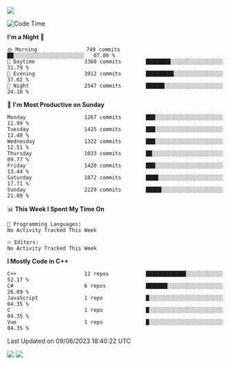 ![](https://komarev.com/ghpvc/?username=lilpidgey&color=red)
<!--START_SECTION:waka-->
![Code Time](http://img.shields.io/badge/Code%20Time-1%2C491%20hrs%2018%20mins-blue)

**I'm a Night 🦉** 

```text
🌞 Morning                749 commits         ██░░░░░░░░░░░░░░░░░░░░░░░   07.09 % 
🌆 Daytime                3360 commits        ████████░░░░░░░░░░░░░░░░░   31.79 % 
🌃 Evening                3912 commits        █████████░░░░░░░░░░░░░░░░   37.02 % 
🌙 Night                  2547 commits        ██████░░░░░░░░░░░░░░░░░░░   24.10 % 
```
📅 **I'm Most Productive on Sunday** 

```text
Monday                   1267 commits        ███░░░░░░░░░░░░░░░░░░░░░░   11.99 % 
Tuesday                  1425 commits        ███░░░░░░░░░░░░░░░░░░░░░░   13.48 % 
Wednesday                1322 commits        ███░░░░░░░░░░░░░░░░░░░░░░   12.51 % 
Thursday                 1033 commits        ██░░░░░░░░░░░░░░░░░░░░░░░   09.77 % 
Friday                   1420 commits        ███░░░░░░░░░░░░░░░░░░░░░░   13.44 % 
Saturday                 1872 commits        ████░░░░░░░░░░░░░░░░░░░░░   17.71 % 
Sunday                   2229 commits        █████░░░░░░░░░░░░░░░░░░░░   21.09 % 
```


📊 **This Week I Spent My Time On** 

```text
💬 Programming Languages: 
No Activity Tracked This Week

🔥 Editors: 
No Activity Tracked This Week
```

**I Mostly Code in C++** 

```text
C++                      12 repos            █████████████░░░░░░░░░░░░   52.17 % 
C#                       6 repos             ███████░░░░░░░░░░░░░░░░░░   26.09 % 
JavaScript               1 repo              █░░░░░░░░░░░░░░░░░░░░░░░░   04.35 % 
C                        1 repo              █░░░░░░░░░░░░░░░░░░░░░░░░   04.35 % 
Vue                      1 repo              █░░░░░░░░░░░░░░░░░░░░░░░░   04.35 % 
```




 Last Updated on 09/06/2023 18:40:22 UTC
<!--END_SECTION:waka-->
![](https://hit.yhype.me/github/profile?user_id=42968544)
![](https://komarev.com/ghpvc/?lilpidgey)
